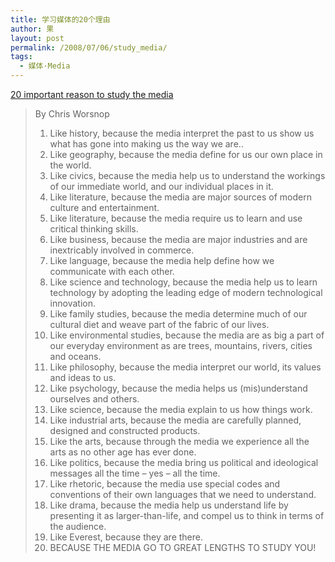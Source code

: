 ```yaml
---
title: 学习媒体的20个理由
author: 果
layout: post
permalink: /2008/07/06/study_media/
tags:
  - 媒体·Media
---
```


[20 important reason to study the media](http://www.medialit.org/reading_room/article111.html)

> By Chris Worsnop
> 
> 1.  Like history, because the media interpret the past to us show us what has gone into making us the way we are..
> 2.  Like geography, because the media define for us our own place in the world.
> 3.  Like civics, because the media help us to understand the workings of our immediate world, and our individual places in it.
> 4.  Like literature, because the media are major sources of modern culture and entertainment.
> 5.  Like literature, because the media require us to learn and use critical thinking skills.
> 6.  Like business, because the media are major industries and are inextricably involved in commerce.
> 7.  Like language, because the media help define how we communicate with each other.
> 8.  Like science and technology, because the media help us to learn technology by adopting the leading edge of modern technological innovation.
> 9.  Like family studies, because the media determine much of our cultural diet and weave part of the fabric of our lives.
> 10. Like environmental studies, because the media are as big a part of our everyday environment as are trees, mountains, rivers, cities and oceans.
> 11. Like philosophy, because the media interpret our world, its values and ideas to us.
> 12. Like psychology, because the media helps us (mis)understand ourselves and others.
> 13. Like science, because the media explain to us how things work.
> 14. Like industrial arts, because the media are carefully planned, designed and constructed products.
> 15. Like the arts, because through the media we experience all the arts as no other age has ever done.
> 16. Like politics, because the media bring us political and ideological messages all the time &#8211; yes &#8211; all the time.
> 17. Like rhetoric, because the media use special codes and conventions of their own languages that we need to understand.
> 18. Like drama, because the media help us understand life by presenting it as larger-than-life, and compel us to think in terms of the audience.
> 19. Like Everest, because they are there.
> 20. BECAUSE THE MEDIA GO TO GREAT LENGTHS TO STUDY YOU!
